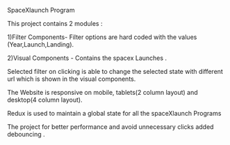 SpaceXlaunch Program

This project contains 2 modules :

1)Filter Components- Filter options are hard coded with the values (Year,Launch,Landing).

2)Visual Components - Contains the spacex Launches .

Selected filter on clicking is able to change the selected state with different url which is shown in the visual components.

The Website is responsive on mobile, tablets(2 column layout) and desktop(4 column layout).

Redux is used to maintain a global state for all the spaceXlaunch Programs

The project for better performance and avoid unnecessary clicks added debouncing .

